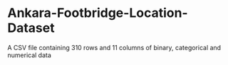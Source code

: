# Ankara-Footbridge-Location-Dataset
A CSV file containing 310 rows and 11 columns of binary, categorical and numerical data
